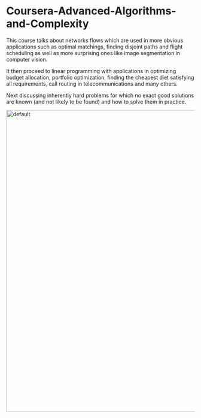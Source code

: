 # Coursera-Advanced-Algorithms-and-Complexity
This course talks about networks flows which are used in more obvious applications such as optimal matchings, finding disjoint paths and flight scheduling as well as more surprising ones like image segmentation in computer vision. 

It then proceed to linear programming with applications in optimizing budget allocation, portfolio optimization, finding the cheapest diet satisfying all requirements, call routing in telecommunications and many others. 

Next discussing inherently hard problems for which no exact good solutions are known (and not likely to be found) and how to solve them in practice.


<img width="806" alt="default" src="https://user-images.githubusercontent.com/33269462/44305143-a963f400-a33e-11e8-87da-a8a2169ec4b1.png">


